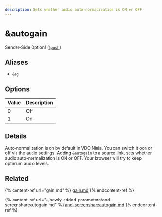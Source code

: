 ```yaml
---
description: Sets whether audio auto-normalization is ON or OFF
---
```


# \&autogain

Sender-Side Option! ([`&push`](push.md))

## Aliases

* `&ag`

## Options

| Value | Description |
| ----- | ----------- |
| 0     | Off         |
| 1     | On          |

## Details

Auto-normalization is on by default in VDO.Ninja. You can switch it oon or off via the audio settings. Adding `&autogain` to a source link, sets whether audio auto-normalization is ON or OFF. Your browser will try to keep optimum audio levels.

## Related

{% content-ref url="gain.md" %}
[gain.md](gain.md)
{% endcontent-ref %}

{% content-ref url="../newly-added-parameters/and-screenshareautogain.md" %}
[and-screenshareautogain.md](../newly-added-parameters/and-screenshareautogain.md)
{% endcontent-ref %}

